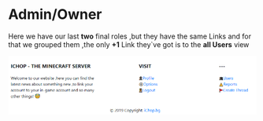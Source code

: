 # Admin/Owner

Here we have our last **two** final roles ,but they have the same Links and for that we grouped them ,the only **+1** Link they\`ve got is to the **all Users** view

![](../../../.gitbook/assets/footer_admin.png)

